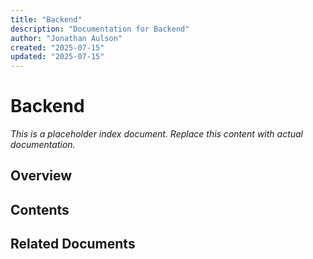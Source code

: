 ```yaml
---
title: "Backend"
description: "Documentation for Backend"
author: "Jonathan Aulson"
created: "2025-07-15"
updated: "2025-07-15"
---
```


# Backend

*This is a placeholder index document. Replace this content with actual documentation.*

## Overview

## Contents

## Related Documents

